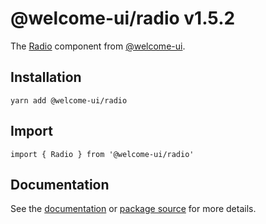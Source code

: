 # @welcome-ui/radio v1.5.2

The [Radio](http://welcome-ui.com/fields/radio) component from [@welcome-ui](http://welcome-ui.com).

## Installation

    yarn add @welcome-ui/radio

## Import

    import { Radio } from '@welcome-ui/radio'

## Documentation

See the [documentation](http://welcome-ui.com/fields/radio) or [package source](https://github.com/WTTJ/welcome-ui/tree/v1.5.2/packages/Radio) for more details.

